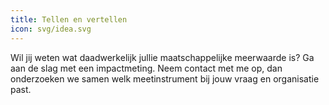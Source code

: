 ```yaml
---
title: Tellen en vertellen
icon: svg/idea.svg
---
```

 Wil jij weten wat daadwerkelijk jullie maatschappelijke meerwaarde is? Ga aan de slag met een impactmeting. Neem contact met me op, dan onderzoeken we samen welk meetinstrument bij jouw vraag en organisatie past.